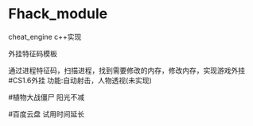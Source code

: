 # Fhack_module
cheat_engine c++实现

外挂特征码模板

通过进程特征码，扫描进程，找到需要修改的内存，修改内存，实现游戏外挂
#CS1.6外挂
功能:自动射击，人物透视(未实现)

#植物大战僵尸
阳光不减

#百度云盘 试用时间延长
